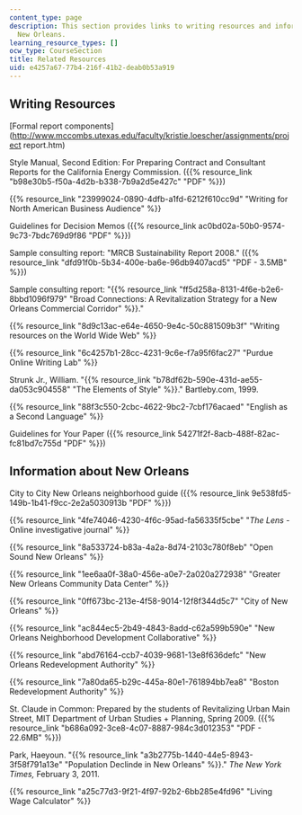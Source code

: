 ```yaml
---
content_type: page
description: This section provides links to writing resources and information about
  New Orleans.
learning_resource_types: []
ocw_type: CourseSection
title: Related Resources
uid: e4257a67-77b4-216f-41b2-deab0b53a919
---
```


Writing Resources
-----------------

[Formal report components](http://www.mccombs.utexas.edu/faculty/kristie.loescher/assignments/project report.htm)

Style Manual, Second Edition: For Preparing Contract and Consultant Reports for the California Energy Commission. ({{% resource_link "b98e30b5-f50a-4d2b-b338-7b9a2d5e427c" "PDF" %}})

{{% resource_link "23999024-0890-4dfb-a1fd-6212f610cc9d" "Writing for North American Business Audience" %}}

Guidelines for Decision Memos ({{% resource_link ac0bd02a-50b0-9574-9c73-7bdc769d9f86 "PDF" %}})

Sample consulting report: "MRCB Sustainability Report 2008." ({{% resource_link "dfd91f0b-5b34-400e-ba6e-96db9407acd5" "PDF - 3.5MB" %}})

Sample consulting report: "{{% resource_link "ff5d258a-8131-4f6e-b2e6-8bbd1096f979" "Broad Connections: A Revitalization Strategy for a New Orleans Commercial Corridor" %}}."

{{% resource_link "8d9c13ac-e64e-4650-9e4c-50c881509b3f" "Writing resources on the World Wide Web" %}}

{{% resource_link "6c4257b1-28cc-4231-9c6e-f7a95f6fac27" "Purdue Online Writing Lab" %}}

Strunk Jr., William. "{{% resource_link "b78df62b-590e-431d-ae55-da053c904558" "The Elements of Style" %}}." Bartleby.com, 1999.

{{% resource_link "88f3c550-2cbc-4622-9bc2-7cbf176acaed" "English as a Second Language" %}}

Guidelines for Your Paper ({{% resource_link 54271f2f-8acb-488f-82ac-fc81bd7c755d "PDF" %}})

Information about New Orleans
-----------------------------

City to City New Orleans neighborhood guide ({{% resource_link 9e538fd5-149b-1b41-f9cc-2e2a5030913b "PDF" %}})

{{% resource_link "4fe74046-4230-4f6c-95ad-fa56335f5cbe" "_The Lens_ \- Online investigative journal" %}}

{{% resource_link "8a533724-b83a-4a2a-8d74-2103c780f8eb" "Open Sound New Orleans" %}}

{{% resource_link "1ee6aa0f-38a0-456e-a0e7-2a020a272938" "Greater New Orleans Community Data Center" %}}

{{% resource_link "0ff673bc-213e-4f58-9014-12f8f344d5c7" "City of New Orleans" %}}

{{% resource_link "ac844ec5-2b49-4843-8add-c62a599b590e" "New Orleans Neighborhood Development Collaborative" %}}

{{% resource_link "abd76164-ccb7-4039-9681-13e8f636defc" "New Orleans Redevelopment Authority" %}}

{{% resource_link "7a80da65-b29c-445a-80e1-761894bb7ea8" "Boston Redevelopment Authority" %}}

St. Claude in Common: Prepared by the students of Revitalizing Urban Main Street, MIT Department of Urban Studies + Planning, Spring 2009. ({{% resource_link "b686a092-3ce8-4c07-8887-984c3d012353" "PDF - 22.6MB" %}})

Park, Haeyoun. "{{% resource_link "a3b2775b-1440-44e5-8943-3f58f791a13e" "Population Declinde in New Orleans" %}}." _The New York Times,_ February 3, 2011.

{{% resource_link "a25c77d3-9f21-4f97-92b2-6bb285e4fd96" "Living Wage Calculator" %}}